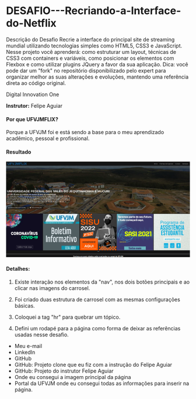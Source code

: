 # DESAFIO---Recriando-a-Interface-do-Netflix
Descrição do Desafio Recrie a interface do principal site de streaming mundial utilizando tecnologias simples como HTML5, CSS3 e JavaScript. Nesse projeto você aprenderá: como estruturar um layout, técnicas de CSS3 com containers e variáveis, como posicionar os elementos com Flexbox e como utilizar plugins JQuery a favor da sua aplicação.  Dica: você pode dar um "fork" no repositório disponibilizado pelo expert para organizar melhor as suas alterações e evoluções, mantendo uma referência direta ao código original.

Digital Innovation One

**Instrutor:** Felipe Aguiar

#### Por que UFVJMFLIX?
Porque a UFVJM foi e está sendo a base para o meu aprendizado acadêmico, pessoal e profissional.

#### Resultado
![Logo do Markdown](img/printTELAPRINCIPAL.png)

#### Detalhes:

1. Existe interação nos elementos da "nav", nos dois botões principais e ao clicar nas imagens do carrosel.

2. Foi criado duas estrutura de carrosel com as mesmas configurações básicas.

3. Coloquei a tag "hr" para quebrar um tópico.

4. Defini um rodapé para a página como forma de deixar as referências usadas nesse desafio.
  - Meu e-mail
  - LinkedIn
  - GitHub
  - GitHub: Projeto clone que eu fiz com a instrução do Felipe Aguiar
  - GitHub: Projeto do instrutor Felipe Aguiar
  - Onde eu consegui a imagem principal da página
  - Portal da UFVJM onde eu consegui todas as informações para inserir na página.